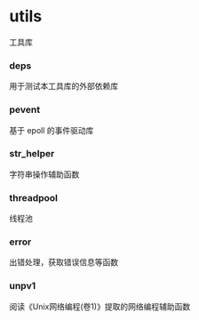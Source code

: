 # utils
工具库

### deps
用于测试本工具库的外部依赖库

### pevent
基于 epoll 的事件驱动库

### str_helper
字符串操作辅助函数

### threadpool
线程池

### error
出错处理，获取错误信息等函数

### unpv1
阅读《Unix网络编程(卷1)》提取的网络编程辅助函数
